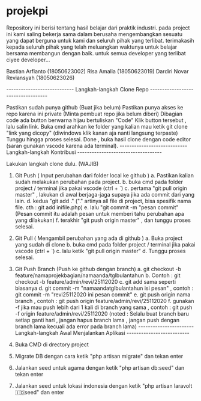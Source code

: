 # projekpi

Repository ini berisi tentang hasil belajar dari praktik industri. pada project ini kami saling bekerja sama dalam berusaha mengembangkan sesuatu yang dapat berguna untuk kami dan seluruh pihak yang terlibat. terimakasih kepada seluruh pihak yang telah meluangkan waktunya untuk belajar bersama membangun dengan baik. untuk semua developer yang terlibat ciyee developer...

Bastian Arfianto (18050623002)
Risa Amalia (18050623019)
Dardiri Novar Reviansyah (18050623026)


---------------------------- Langkah-langkah Clone Repo -----------------------------------

Pastikan sudah punya github (Buat jika belum)
Pastikan punya akses ke repo karena ini private (Minta pembuat repo jika belum diberi)
Dibagian code ada button berwarna hijau bertuliskan "Code"
Klik button tersebut , lalu salin link.
Buka cmd arahkan ke folder yang kalian mau
ketik git clone "link yang dicopy" (diwindows klik kanan aja nanti langsung terpaste)
Tunggu hingga proses selesai.
Done , buka hasil clone dengan code editor (saran gunakan vscode karena ada terminal).
---------------------------- Langkah-langkah Kontribusi -----------------------------------

Lakukan langkah clone dulu. (WAJIB)

1. Git Push ( Input perubahan dari folder local ke github )
	a. Pastikan kalian sudah melakukan perubahan pada project.
	b. buka cmd pada folder project / terminal jika pakai vscode (ctrl + `)
	c. pertama "git pull origin master" , lakukan di awal berjaga-jaga supaya jika ada commit dari yang lain.
	d. kedua "git add ." ("." artinya all file di project, bisa spesifik nama file. cth : git add inifile.php)
	e. lalu "git commit -m "pesan commit" (Pesan commit itu adalah pesan untuk memberi tahu perubahan apa yang dilakukan)
	f. terakhir "git push origin master" , dan tunggu proses selesai.

2. Git Pull ( Mengambil perubahan yang ada di github ) 
	a. Buka project yang sudah di clone
	b. buka cmd pada folder project / terminal jika pakai vscode (ctrl + `)
	c. lalu ketik "git pull origin master"
	d. Tunggu proses selesai.
    
3. Git Push Branch (Push ke github dengan branch)
    a. git checkout -b feature/namaprojekbagian/namaanda/tglbulantahun
    b. Contoh  : git checkout -b feature/admin/revi/25112020
    c. git add sama seperti biasanya
    d. git commit -m "namaandatglbulantahun isi pesan" , contoh : git commit -m "revi25112020 ini pesan commit"
    e. git push origin nama branch , contoh : git push origin feature/admin/revi/25112020
    f. gunakan -f jika mau push lebih dari 1 kali di branch yang sama , contoh : git push -f origin feature/admin/revi/25112020
    (noted : Selalu buat branch baru setiap ganti hari , jangan hapus branch lama , jangan push dengan branch lama kecuali ada error pada branch lama) 
----------------------- Langkah-langkah Awal Menjalankan Aplikasi --------------------------

1. Buka CMD di drectory project
2. Migrate DB dengan cara ketik "php artisan migrate" dan tekan enter
3. Jalankan seed untuk agama dengan ketik "php artisan db:seed" dan tekan enter
4. Jalankan seed untuk lokasi indonesia dengan ketik "php artisan laravolt:indonesia:seed" dan enter
